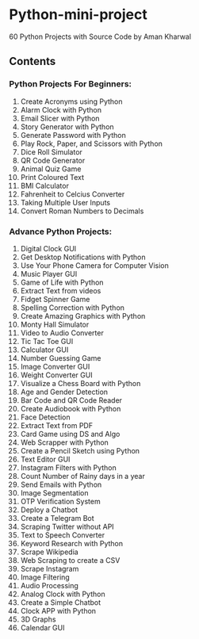 # Python-mini-project
60 Python Projects with Source Code by Aman Kharwal
## Contents
### Python Projects For Beginners:

1. Create Acronyms using Python
2. Alarm Clock with Python
3. Email Slicer with Python
4. Story Generator with Python
5. Generate Password with Python
6. Play Rock, Paper, and Scissors with Python
7. Dice Roll Simulator
8. QR Code Generator
9. Animal Quiz Game
10. Print Coloured Text
11. BMI Calculator
12. Fahrenheit to Celcius Converter
13. Taking Multiple User Inputs
14. Convert Roman Numbers to Decimals

### Advance Python Projects:

1. Digital Clock GUI
2. Get Desktop Notifications with Python
3. Use Your Phone Camera for Computer Vision
4. Music Player GUI
5. Game of Life with Python
6. Extract Text from videos
7. Fidget Spinner Game
8. Spelling Correction with Python
9. Create Amazing Graphics with Python
10. Monty Hall Simulator
11. Video to Audio Converter
12. Tic Tac Toe GUI
13. Calculator GUI
14. Number Guessing Game
15. Image Converter GUI
16. Weight Converter GUI
17. Visualize a Chess Board with Python
18. Age and Gender Detection
19. Bar Code and QR Code Reader
20. Create Audiobook with Python
21. Face Detection
22. Extract Text from PDF
23. Card Game using DS and Algo
24. Web Scrapper with Python
25. Create a Pencil Sketch using Python
26. Text Editor GUI
27. Instagram Filters with Python
28. Count Number of Rainy days in a year
29. Send Emails with Python
30. Image Segmentation
31. OTP Verification System
32. Deploy a Chatbot
33. Create a Telegram Bot
34. Scraping Twitter without API
35. Text to Speech Converter
36. Keyword Research with Python
37. Scrape Wikipedia
38. Web Scraping to create a CSV
39. Scrape Instagram
40. Image Filtering
41. Audio Processing
42. Analog Clock with Python
43. Create a Simple Chatbot
44. Clock APP with Python
45. 3D Graphs
46. Calendar GUI
